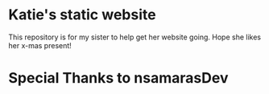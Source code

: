 # Katie's static website
This repository is for my sister to help get her website going.  Hope she likes her x-mas present! 

# Special Thanks to nsamarasDev
